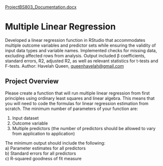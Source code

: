 [ProjectBS803_Documentation.docx](https://github.com/user-attachments/files/18457160/ProjectBS803_Documentation.docx)
# Multiple Linear Regression
Developed a linear regression function in RStudio that accommodates multiple outcome variables and    predictor sets while ensuring the validity of input data types and variable names. Implemented checks for missing data, excluding affected rows from analysis. Output included β coefficients, standard errors, R2, adjusted R2, as well as relevant statistics for t-tests and F-tests.
Author: Havelah Queen, queenhavelah@gmail.com
## Project Overview
Please create a function that will run multiple linear regression from first principles using ordinary least squares and linear algebra. This means that you will need to code the formulas for linear regression estimation from scratch. The minimum number of parameters of your function are:
1) Input dataset
2) Outcome variable
3) Multiple predictors (the number of predictors should be allowed to vary from application to application)

The minimum output should include the following:  
a) Parameter estimates for all predictors  
b) Standard errors for all predictors  
c) R-squared goodness of fit measure  

